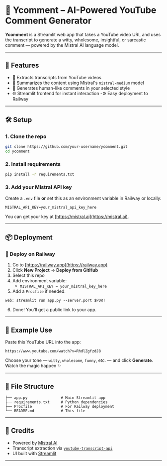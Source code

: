 # 💬 Ycomment – AI-Powered YouTube Comment Generator

**Ycomment** is a Streamlit web app that takes a YouTube video URL and uses the transcript to generate a witty, wholesome, insightful, or sarcastic comment — powered by the Mistral AI language model.

---

## 🚀 Features

- 🎥 Extracts transcripts from YouTube videos
- 🧠 Summarizes the content using Mistral's `mistral-medium` model
- 💬 Generates human-like comments in your selected style
- 🌐 Streamlit frontend for instant interaction
-⚙️ Easy deployment to Railway

---

## 🛠️ Setup

### 1. Clone the repo

```bash
git clone https://github.com/your-username/ycomment.git
cd ycomment
```

### 2. Install requirements

```bash
pip install -r requirements.txt
```

### 3. Add your Mistral API key

Create a `.env` file **or** set this as an environment variable in Railway or locally:

```
MISTRAL_API_KEY=your_mistral_api_key_here
```

You can get your key at [https://mistral.ai](https://mistral.ai).

---

## 📦 Deployment

### 🚂 Deploy on Railway

1. Go to [https://railway.app](https://railway.app)
2. Click **New Project** → **Deploy from GitHub**
3. Select this repo
4. Add environment variable:
   - `MISTRAL_API_KEY = your_mistral_key_here`
5. Add a `Procfile` if needed:

```
web: streamlit run app.py --server.port $PORT
```

6. Done! You’ll get a public link to your app.

---

## 🧪 Example Use

Paste this YouTube URL into the app:
```
https://www.youtube.com/watch?v=RhdlZgfzdJ8
```

Choose your tone — `witty`, `wholesome`, `funny`, etc. — and click **Generate**. Watch the magic happen ✨

---

## 📁 File Structure

```
├── app.py               # Main Streamlit app
├── requirements.txt     # Python dependencies
├── Procfile             # For Railway deployment
└── README.md            # This file
```

---

## 🙏 Credits

- Powered by [Mistral AI](https://mistral.ai)
- Transcript extraction via [`youtube-transcript-api`](https://github.com/jdepoix/youtube-transcript-api)
- UI built with [Streamlit](https://streamlit.io)

---

